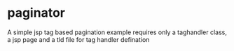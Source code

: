 # paginator
A simple jsp tag based pagination example requires only a taghandler class, a jsp page and a tld file for tag handler defination
